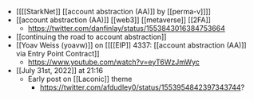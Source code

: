 - [[[[StarkNet]] [[account abstraction (AA)]] by [[perma-v]]]]
- [[account abstraction (AA)]] [[web3]] [[metaverse]] [[2FA]]
    - https://twitter.com/danfinlay/status/1553843016384753664
- [[continuing the road to account abstraction]]
- [[Yoav Weiss (yoavw)]] on [[[[EIP]] 4337: [[account abstraction (AA)]] via Entry Point Contract]]
    - https://www.youtube.com/watch?v=eyT6WzJmWyc
- [[July 31st, 2022]] at 21:16
    - Early post on [[Laconic]] theme
        - https://twitter.com/afdudley0/status/1553954842397343744?
